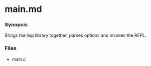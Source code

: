 # main.md
### Synopsis

Brings the lisp library together, parses options and invokes the REPL.

### Files

* main.c
